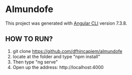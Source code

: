 # Almundofe

This project was generated with [Angular CLI](https://github.com/angular/angular-cli) version 7.3.8.

## HOW TO RUN?

1. git clone https://github.com/dfhincapiem/almundofe
2. locate at the folder and type "npm install"
3. Then type "ng serve"
4. Open up the address: http://localhost:4000
